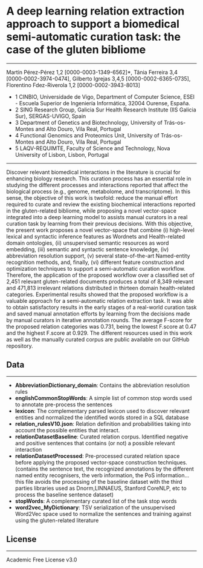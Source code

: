 # A deep learning relation extraction approach to support a biomedical semi-automatic curation task: the case of the gluten bibliome
****

Martín Pérez-Pérez 1,2 [0000-0003-1349-6562]*, Tânia Ferreira 3,4 [0000-0002-3974-0474], Gilberto Igrejas 3,4,5 [0000-0002-6365-0735], Florentino Fdez-Riverola 1,2 [0000-0002-3943-8013]

- 1 CINBIO, Universidade de Vigo, Department of Computer Science, ESEI - Escuela Superior de Ingeniería Informática, 32004 Ourense, España.
- 2 SING Research Group, Galicia Sur Health Research Institute (IIS Galicia Sur), SERGAS-UVIGO, Spain
- 3 Department of Genetics and Biotechnology, University of Trás-os-Montes and Alto Douro, Vila Real, Portugal
- 4 Functional Genomics and Proteomics Unit, University of Trás-os-Montes and Alto Douro, Vila Real, Portugal
- 5 LAQV-REQUIMTE, Faculty of Science and Technology, Nova University of Lisbon, Lisbon, Portugal

****

Discover relevant biomedical interactions in the literature is crucial for enhancing biology research. This curation process has an essential role in studying the different processes and interactions reported that affect the biological process (e.g., genome, metabolome, and transcriptome). In this sense, the objective of this work is twofold: reduce the manual effort required to curate and review the existing biochemical interactions reported in the gluten-related bibliome, while proposing a novel vector-space integrated into a deep learning model to assists manual curators in a real curation task by learning from their previous decisions. With this objective, the present work proposes a novel vector-space that combine (i) high-level lexical and syntactic inference features as Wordnets and Health-related domain ontologies, (ii) unsupervised semantic resources as word embedding, (iii) semantic and syntactic sentence knowledge, (iv) abbreviation resolution support, (v) several state-of-the-art Named-entity recognition methods, and, finally, (vi) different feature construction and optimization techniques to support a semi-automatic curation workflow. Therefore, the application of the proposed workflow over a classified set of 2,451 relevant gluten-related documents produces a total of 8,349 relevant and 471,813 irrelevant relations distributed in thirteen domain health-related categories. Experimental results showed that the proposed workflow is a valuable approach for a semi-automatic relation extraction task. It was able to obtain satisfactory results in the early stages of a real-world curation task and saved manual annotation efforts by learning from the decisions made by manual curators in iterative annotation rounds. The average F-score for the proposed relation categories was 0.731, being the lowest F.score at 0.47 and the highest F.score at 0.929. The different resources used in this work as well as the manually curated corpus are public available on our GitHub repository.


## Data
****
- **AbbreviationDictionary_domain**: Contains the abbreviation resolution rules
- **englishCommonStopWords**: A simple list of common stop words used to annotate pre-process the sentences
- **lexicon**: The complementary parsed lexicon used to discover relevant entities and normalized the identified words stored in a SQL database
- **relation_rulesV10.json**: Relation definition and probabilities taking into account the possible entities that interact.
- **relationDatasetBaseline**: Curated relation corpus. Identified negative and positive sentences that contains (or not) a possible relevant interaction
- **relationDatasetProcessed**: Pre-processed curated relation space before applying the proposed vector-space construction techniques.
  (contains the sentence text, the recognized annotations by the different named entity recognisers, the verb information, the PoS information... this file avoids the processing of the baseline dataset with the third parties libraries used as Dnorm,LINNAEUS, Stanford CoreNLP, etc to process the baseline sentence dataset)
- **stopWords**: A complementary curated list of the task stop words
- **word2vec_MyDictionary**: TSV serialization of the unsupervised Word2Vec space used to normalize the sentences and training against using the gluten-related literature

## License
****

Academic Free License v3.0